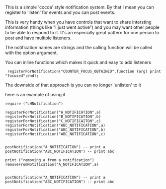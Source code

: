 This is a simple 'cocoa' style notification system.  By that I mean you can register to 'listen' for events and you can post events.

This is very handy when you have controls that want to share intersting information (things like "I just went active") and you may want other people to be able to respond to it.  It's an especially great pattern for one person to post and have multiple listeners.

The notification names are strings and the calling function will be called with the option argument.

You can inline functions which makes it quick and easy to add listeners 

     registerForNotification("COUNTER_FOCUS_OBTAINED",function (arg) print "focused";end);

The downside of that approach is you can no longer 'unlisten' to it


here is an example of using it

	require ("LHNotification")

    registerForNotification("A_NOTIFICATION",a)
    registerForNotification("B_NOTIFICATION",b)
    registerForNotification("C_NOTIFICAITON",c)
    registerForNotification("ABC_NOTIFICATION",a)
    registerForNotification("ABC_NOTIFICATION",b)
    registerForNotification("ABC_NOTIFICATION",c)
    
    
    postNotification("A_NOTIFICATION") -- print a
    postNotification("ABC_NOTIFICATION") -- print abc
    
    print ("removing a from a notification")
    removeFromNotification("A_NOTIFICATION",a)
    
    
    postNotification("A_NOTIFICATION") -- print a
    postNotification("ABC_NOTIFICATION") -- print abc


